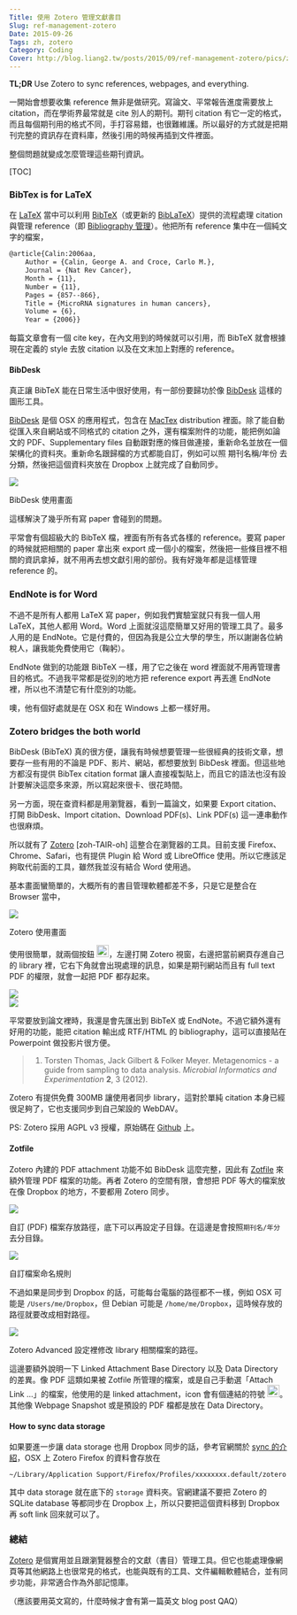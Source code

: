 ```yaml
---
Title: 使用 Zotero 管理文獻書目
Slug: ref-management-zotero
Date: 2015-09-26
Tags: zh, zotero
Category: Coding
Cover: http://blog.liang2.tw/posts/2015/09/ref-management-zotero/pics/zotero.png
---
```


**TL;DR** Use Zotero to sync references, webpages, and everything.

一開始會想要收集 reference 無非是做研究。寫論文、平常報告進度需要放上 citation，而在學術界最常就是 cite 別人的期刊。期刊 citation 有它一定的格式，而且每個期刊用的格式不同，手打容易錯，也很難維護。所以最好的方式就是把期刊完整的資訊存在資料庫，然後引用的時候再插到文件裡面。

整個問題就變成怎麼管理這些期刊資訊。

[TOC]

### BibTex is for LaTeX 

在 [LaTeX] 當中可以利用 [BibTeX]（或更新的 [BibLaTeX]）提供的流程處理 citation 與管理 reference（即 [Bibliography 管理]）。他把所有 reference 集中在一個純文字的檔案，

```latex
@article{Calin:2006aa,
	Author = {Calin, George A. and Croce, Carlo M.},
	Journal = {Nat Rev Cancer},
	Month = {11},
	Number = {11},
	Pages = {857--866},
	Title = {MicroRNA signatures in human cancers},
	Volume = {6},
	Year = {2006}}
```

每篇文章會有一個 cite key，在內文用到的時候就可以引用，而 BibTeX 就會根據現在定義的 style 去放 citation 以及在文末加上對應的 reference。

#### BibDesk

真正讓 BibTeX 能在日常生活中很好使用，有一部份要歸功於像 [BibDesk] 這樣的圖形工具。

[BibDesk] 是個 OSX 的應用程式，包含在 [MacTex] distribution 裡面。除了能自動從匯入來自網站或不同格式的 citation 之外，還有檔案附件的功能，能把例如論文的 PDF、Supplementary files 自動跟對應的條目做連接，重新命名並放在一個架構化的資料夾。重新命名跟歸檔的方式都能自訂，例如可以照 期刊名稱/年份 去分類，然後把這個資料夾放在 Dropbox 上就完成了自動同步。

<div class="figure">
  <img src="{attach}pics/bibdesk_usage.png"/>
  <p class="caption center"><span class="fig">BibDesk 使用畫面</span></p>
</div>

這樣解決了幾乎所有寫 paper 會碰到的問題。

平常會有個超級大的 BibTeX 檔，裡面有所有各式各樣的 reference。要寫 paper 的時候就把相關的 paper 拿出來 export 成一個小的檔案，然後把一些條目裡不相關的資訊拿掉，就不用再去想文獻引用的部份。我有好幾年都是這樣管理 reference 的。


[LaTeX]: https://www.latex-project.org/
[BibTeX]: http://www.bibtex.org/
[BibLaTeX]: https://www.ctan.org/pkg/biblatex
[Bibliography 管理]: https://en.wikibooks.org/wiki/LaTeX/Bibliography_Management
[BibDesk]: http://bibdesk.sourceforge.net/
[MacTex]: https://tug.org/mactex/


### EndNote is for Word

不過不是所有人都用 LaTeX 寫 paper，例如我們實驗室就只有我一個人用 LaTeX，其他人都用 Word。Word 上面就沒這麼簡單又好用的管理工具了。最多人用的是 EndNote。它是付費的，但因為我是公立大學的學生，所以謝謝各位納稅人，讓我能免費使用它（鞠躬）。

EndNote 做到的功能跟 BibTeX 一樣，用了它之後在 word 裡面就不用再管理書目的格式。不過我平常都是從別的地方把 reference export 再丟進 EndNote 裡，所以也不清楚它有什麼別的功能。

噢，他有個好處就是在 OSX 和在 Windows 上都一樣好用。


### Zotero bridges the both world

BibDesk (BibTeX) 真的很方便，讓我有時候想要管理一些很經典的技術文章，想要存一些有用的不論是 PDF、影片、網站，都想要放到 BibDesk 裡面。但這些地方都沒有提供 BibTex citation format 讓人直接複製貼上，而且它的語法也沒有設計要解決這麼多來源，所以寫起來很卡、很花時間。

另一方面，現在查資料都是用瀏覽器，看到一篇論文，如果要 Export citation、打開 BibDesk、Import citation、Download PDF(s)、Link PDF(s) 這一連串動作也很麻煩。

所以就有了 [Zotero] \[zoh-TAIR-oh\] 這整合在瀏覽器的工具。目前支援 Firefox、Chrome、Safari，也有提供 Plugin 給 Word 或 LibreOffice 使用。所以它應該足夠取代前面的工具，雖然我並沒有結合 Word 使用過。

基本畫面蠻簡單的，大概所有的書目管理軟體都差不多，只是它是整合在 Browser 當中，

<div class="figure">
  <img src="{attach}pics/zotero.png"/>
  <p class="caption center"><span class="fig">Zotero 使用畫面</span></p>
</div>

使用很簡單，就兩個按鈕 <img src="{attach}pics/zotero_icon.png" style="height: 1.6em;"/>，左邊打開 Zotero 視窗，右邊把當前網頁存進自己的 library 裡，它右下角就會出現處理的訊息，如果是期刊網站而且有 full text PDF 的權限，就會一起把 PDF 都存起來。

<div class="figure align-center">
  <img src="{attach}pics/zotero_saving.png"/>
</div>

<div class="figure align-center">
  <img src="{attach}pics/zotero_citation.png"/>
</div>

平常要放到論文裡時，我還是會先匯出到 BibTeX 或 EndNote。不過它額外還有好用的功能，能把 citation 輸出成 RTF/HTML 的 bibliography，這可以直接貼在 Powerpoint 做投影片很方便。

> 1. Torsten Thomas, Jack Gilbert & Folker Meyer. Metagenomics - a guide from sampling to data analysis. *Microbial Informatics and Experimentation* **2**, 3 (2012).

Zotero 有提供免費 300MB 讓使用者同步 library，這對於單純 citation 本身已經很足夠了，它也支援同步到自己架設的 WebDAV。

PS: Zotero 採用 AGPL v3 授權，原始碼在 [Github][Zotero src] 上。

[Zotero]: https://www.zotero.org/
[Zotero src]: https://github.com/zotero/zotero

#### Zotfile

Zotero 內建的 PDF attachment 功能不如 BibDesk 這麼完整，因此有 [Zotfile] 來額外管理 PDF 檔案的功能。再者 Zotero 的空間有限，會想把 PDF 等大的檔案放在像 Dropbox 的地方，不要都用 Zotero 同步。

<div class="figure align-center">
  <img src="{attach}pics/zotfile_file_location.png"/>
  <p class="caption left">自訂 (PDF) 檔案存放路徑，底下可以再設定子目錄。在這邊是會按照<code>期刊名/年分</code>去分目錄。</p>
</div>

<div class="figure align-center">
  <img src="{attach}pics/zotfile_rename_setting.png"/>
  <p class="caption">自訂檔案命名規則</p>
</div>

不過如果是同步到 Dropbox 的話，可能每台電腦的路徑都不一樣，例如 OSX 可能是 `/Users/me/Dropbox`，但 Debian 可能是 `/home/me/Dropbox`，這時候存放的路徑就要改成相對路徑。

<div class="figure align-center">
  <img src="{attach}pics/zotero_file_location.png"/>
  <p class="caption">Zotero Advanced 設定裡修改 library 相關檔案的路徑。</p>
</div>

這邊要額外說明一下 Linked Attachment Base Directory 以及 Data Directory 的差異。像 PDF 這類如果被 Zotfile 所管理的檔案，或是自己手動選「Attach Link ...」的檔案，他使用的是 linked attachment，icon 會有個連結的符號 <img src="{attach}pics/zotfile_fileicon.png" style="height: 1.6em;"/>。其他像 Webpage Snapshot 或是預設的 PDF 檔都是放在 Data Directory。

[Zotfile]: http://zotfile.com/

#### How to sync data storage

如果要進一步讓 data storage 也用 Dropbox 同步的話，參考官網關於 [sync 的介紹](https://www.zotero.org/support/sync)，OSX 上 Zotero Firefox 的資料會存放在

```
~/Library/Application Support/Firefox/Profiles/xxxxxxxx.default/zotero
```

其中 data storage 就在底下的 `storage` 資料夾。官網建議不要把 Zotero 的 SQLite database 等都同步在 Dropbox 上，所以只要把這個資料移到 Dropbox 再 soft link 回來就可以了。


### 總結

[Zotero] 是個實用並且跟瀏覽器整合的文獻（書目）管理工具。但它也能處理像網頁等其他網路上也很常見的格式，也能與既有的工具、文件編輯軟體結合，並有同步功能，非常適合作為外部記憶庫。

（應該要用英文寫的，什麼時候才會有第一篇英文 blog post QAQ）

